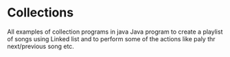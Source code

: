 # Collections
All examples of collection programs in java
Java program to create a playlist of songs using Linked list and to perform some of the actions like paly thr next/previous song etc.
